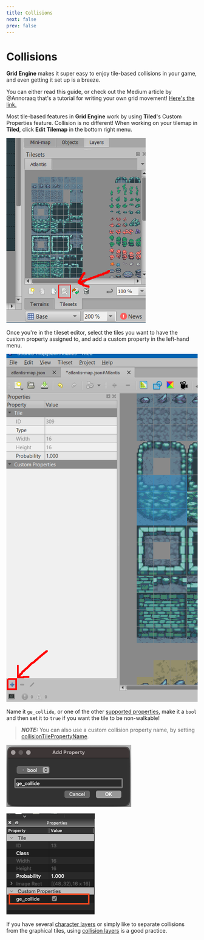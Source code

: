 ```yaml
---
title: Collisions
next: false
prev: false
---
```


# Collisions

**Grid Engine** makes it super easy to enjoy tile-based collisions in your game, and even getting it set up is a breeze.

You can either read this guide, or check out the Medium article by @Annoraaq that's a tutorial for writing your own grid movement! [Here's the link.](https://medium.com/swlh/grid-based-movement-in-a-top-down-2d-rpg-with-phaser-3-e3a3486eb2fd)

Most tile-based features in **Grid Engine** work by using **Tiled**'s Custom Properties feature. Collision is no different! When working on your tilemap in **Tiled**, click **Edit Tilemap** in the bottom right menu.

![Edit Tileset button](../../img/edit-tileset-helper.png)

Once you're in the tileset editor, select the tiles you want to have the custom property assigned to, and add a custom property in the left-hand menu.

![Add Property button](../../img/add-property-helper.png)

Name it `ge_collide`, or one of the other [supported properties](../tile-properties/index.html), make it a `bool` and then set it to `true` if you want the tile to be non-walkable!

> **_NOTE:_** You can also use a custom collision property name, by setting [collisionTilePropertyName](https://annoraaq.github.io/grid-engine/api/interfaces/GridEngineConfig#collisionTilePropertyName).

![Add Property context menu](../../img/property-helper.png)

![Collides property](../../img/collides-helper.png)

If you have several [character layers](../character-layers/index.html) or simply like to separate collisions from the graphical tiles, using [collision layers](../collision-layers/index.html) is a good practice.
